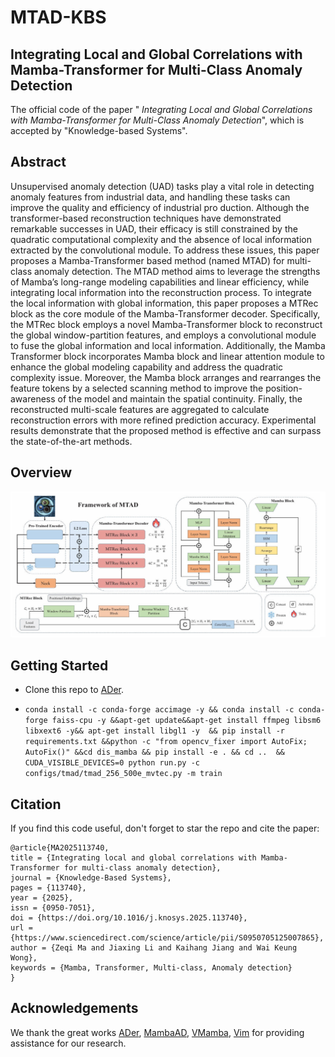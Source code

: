 # MTAD-KBS

## Integrating Local and Global Correlations with Mamba-Transformer for Multi-Class Anomaly Detection

The official code of the paper " *Integrating Local and Global Correlations with Mamba-Transformer for Multi-Class Anomaly Detection*", which is accepted by "Knowledge-based Systems".



## Abstract

Unsupervised anomaly detection (UAD) tasks play a vital role in detecting anomaly features from industrial data, and handling these tasks can improve the quality and efficiency of industrial pro duction. Although the transformer-based reconstruction techniques have demonstrated remarkable successes in UAD, their efficacy is still constrained by the quadratic computational complexity and the absence of local information extracted by the convolutional module. To address these issues, this paper proposes a Mamba-Transformer based method (named MTAD) for multi-class anomaly detection. The MTAD method aims to leverage the strengths of Mamba’s long-range modeling capabilities and linear efficiency, while integrating local information into the reconstruction process. To integrate the local information with global information, this paper proposes a MTRec block as the core module of the Mamba-Transformer decoder. Specifically, the MTRec block employs a novel Mamba-Transformer block to reconstruct the global window-partition features, and employs a convolutional module to fuse the global information and local information. Additionally, the Mamba Transformer block incorporates Mamba block and linear attention module to enhance the global modeling capability and address the quadratic complexity issue. Moreover, the Mamba block arranges and rearranges the feature tokens by a selected scanning method to improve the position-awareness of the model and maintain the spatial continuity. Finally, the reconstructed multi-scale features are aggregated to calculate reconstruction errors with more refined prediction accuracy. Experimental results demonstrate that the proposed method is effective and can surpass the state-of-the-art methods.



## Overview

![image-20250527153843925](./figs/overview.jpg)

## Getting Started

- Clone this repo to [ADer](https://github.com/zhangzjn/ADer).

- `conda install -c conda-forge accimage -y && conda install -c conda-forge faiss-cpu -y &&apt-get update&&apt-get install ffmpeg libsm6 libxext6 -y&& apt-get install libgl1 -y  && pip install -r requirements.txt &&python -c "from opencv_fixer import AutoFix; AutoFix()" &&cd dis_mamba && pip install -e . && cd ..  && CUDA_VISIBLE_DEVICES=0 python run.py -c configs/tmad/tmad_256_500e_mvtec.py -m train`

## Citation

If you find this code useful, don't forget to star the repo and cite the paper:

```
@article{MA2025113740,
title = {Integrating local and global correlations with Mamba-Transformer for multi-class anomaly detection},
journal = {Knowledge-Based Systems},
pages = {113740},
year = {2025},
issn = {0950-7051},
doi = {https://doi.org/10.1016/j.knosys.2025.113740},
url = {https://www.sciencedirect.com/science/article/pii/S0950705125007865},
author = {Zeqi Ma and Jiaxing Li and Kaihang Jiang and Wai Keung Wong},
keywords = {Mamba, Transformer, Multi-class, Anomaly detection}
}
```



## Acknowledgements

We thank the great works [ADer](https://github.com/zhangzjn/ADer), [MambaAD](https://github.com/lewandofskee/MambaAD), [VMamba](https://github.com/MzeroMiko/VMamba), [Vim](https://github.com/hustvl/Vim.git) for providing assistance for our research.